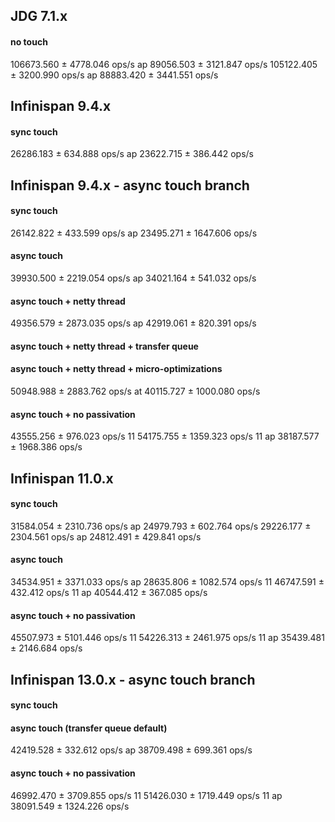 ## JDG 7.1.x
#### no touch
106673.560 ± 4778.046  ops/s
ap 89056.503 ± 3121.847  ops/s
105122.405 ± 3200.990  ops/s
ap 88883.420 ± 3441.551  ops/s

## Infinispan 9.4.x
#### sync touch
26286.183 ± 634.888  ops/s
ap 23622.715 ± 386.442  ops/s

## Infinispan 9.4.x - async touch branch
#### sync touch
26142.822 ± 433.599  ops/s
ap 23495.271 ± 1647.606  ops/s

#### async touch
39930.500 ± 2219.054  ops/s
ap 34021.164 ± 541.032  ops/s

#### async touch + netty thread
49356.579 ± 2873.035  ops/s
ap 42919.061 ± 820.391  ops/s

#### async touch + netty thread + transfer queue

#### async touch + netty thread + micro-optimizations
50948.988 ± 2883.762  ops/s
at 40115.727 ± 1000.080  ops/s

#### async touch + no passivation
43555.256 ± 976.023  ops/s
11 54175.755 ± 1359.323  ops/s
11 ap 38187.577 ± 1968.386  ops/s


## Infinispan 11.0.x
#### sync touch
31584.054 ± 2310.736  ops/s
ap 24979.793 ± 602.764  ops/s
29226.177 ± 2304.561  ops/s
ap 24812.491 ± 429.841  ops/s

#### async touch
34534.951 ± 3371.033  ops/s
ap 28635.806 ± 1082.574  ops/s
11 46747.591 ± 432.412  ops/s
11 ap 40544.412 ± 367.085  ops/s

#### async touch + no passivation
45507.973 ± 5101.446  ops/s
11 54226.313 ± 2461.975  ops/s
11 ap 35439.481 ± 2146.684  ops/s


## Infinispan 13.0.x - async touch branch
#### sync touch

#### async touch (transfer queue default)
42419.528 ± 332.612  ops/s
ap 38709.498 ± 699.361  ops/s

#### async touch + no passivation
46992.470 ± 3709.855  ops/s
11 51426.030 ± 1719.449  ops/s
11 ap 38091.549 ± 1324.226  ops/s
